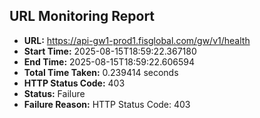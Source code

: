 ## URL Monitoring Report

- **URL:** https://api-gw1-prod1.fisglobal.com/gw/v1/health
- **Start Time:** 2025-08-15T18:59:22.367180
- **End Time:** 2025-08-15T18:59:22.606594
- **Total Time Taken:** 0.239414 seconds
- **HTTP Status Code:** 403
- **Status:** Failure
- **Failure Reason:** HTTP Status Code: 403
